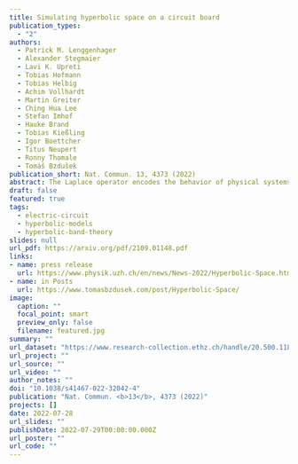 ```yaml
---
title: Simulating hyperbolic space on a circuit board
publication_types:
  - "2"
authors:
  - Patrick M. Lenggenhager
  - Alexander Stegmaier
  - Lavi K. Upreti
  - Tobias Hofmann
  - Tobias Helbig
  - Achim Vollhardt
  - Martin Greiter
  - Ching Hua Lee
  - Stefan Imhof
  - Hauke Brand
  - Tobias Kießling
  - Igor Boettcher
  - Titus Neupert
  - Ronny Thomale
  - Tomáš Bzdušek
publication_short: Nat. Commun. 13, 4373 (2022)
abstract: The Laplace operator encodes the behavior of physical systems at vastly different scales, describing heat flow, fluids, as well as electric, gravitational, and quantum fields. A key input for the Laplace equation is the curvature of space. Here we discuss and experimentally demonstrate that the spectral ordering of Laplacian eigenstates for hyperbolic (negatively curved) and flat two-dimensional spaces has a universally different structure. We use a lattice regularization of hyperbolic space in an electric-circuit network to measure the eigenstates of a ‘hyperbolic drum’, and in a time-resolved experiment we verify signal propagation along the curved geodesics. Our experiments showcase both a versatile platform to emulate hyperbolic lattices in tabletop experiments, and a set of methods to verify the effective hyperbolic metric in this and other platforms. The presented techniques can be utilized to explore novel aspects of both classical and quantum dynamics in negatively curved spaces, and to realise the emerging models of topological hyperbolic matter.
draft: false
featured: true
tags:
  - electric-circuit
  - hyperbolic-models
  - hyperbolic-band-theory
slides: null
url_pdf: https://arxiv.org/pdf/2109.01148.pdf
links:
- name: press release
  url: https://www.physik.uzh.ch/en/news/News-2022/Hyperbolic-Space.html
- name: in Posts
  url: https://www.tomasbzdusek.com/post/Hyperbolic-Space/
image:
  caption: ""
  focal_point: smart
  preview_only: false
  filename: featured.jpg
summary: ""
url_dataset: "https://www.research-collection.ethz.ch/handle/20.500.11850/503548"
url_project: ""
url_source: ""
url_video: ""
author_notes: ""
doi: "10.1038/s41467-022-32042-4"
publication: "Nat. Commun. <b>13</b>, 4373 (2022)"
projects: []
date: 2022-07-28
url_slides: ""
publishDate: 2022-07-29T00:00:00.000Z
url_poster: ""
url_code: ""
---
```

